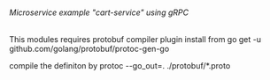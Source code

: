 ###### Microservice example "cart-service" using gRPC

This modules requires protobuf compiler plugin
install from 
go get -u github.com/golang/protobuf/protoc-gen-go


compile the definiton by 
protoc --go_out=. ./protobuf/*.proto 
